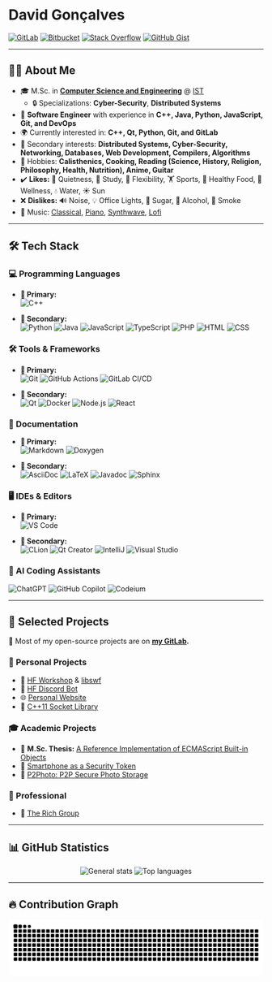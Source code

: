 # David Gonçalves

[![GitLab](https://img.shields.io/badge/GitLab-FC6D26?style=for-the-badge&logo=gitlab&logoColor=white)](https://gitlab.com/MangaD)
[![Bitbucket](https://img.shields.io/badge/Bitbucket-0052CC?style=for-the-badge&logo=bitbucket&logoColor=white)](https://bitbucket.org/MangaD)
[![Stack Overflow](https://img.shields.io/badge/Stack_Overflow-F58025?style=for-the-badge&logo=stack-overflow&logoColor=white)](https://stackoverflow.com/users/3049315/mangad)
[![GitHub Gist](https://img.shields.io/badge/GitHub_Gist-181717?style=for-the-badge&logo=github&logoColor=white)](https://gist.github.com/MangaD)

---

## **👨‍🎓 About Me**
- 🎓 M.Sc. in **[Computer Science and Engineering](https://fenix.tecnico.ulisboa.pt/cursos/meic-t)** @ [IST](https://tecnico.ulisboa.pt)
  - 🔒 Specializations: **Cyber-Security**, **Distributed Systems**
- 💼 **Software Engineer** with experience in **C++, Java, Python, JavaScript, Git, and DevOps**
- 🌍 Currently interested in: **C++, Qt, Python, Git, and GitLab**
- 🎯 Secondary interests: **Distributed Systems, Cyber-Security, Networking, Databases, Web Development, Compilers, Algorithms**
- 🎸 Hobbies: **Calisthenics, Cooking, Reading (Science, History, Religion, Philosophy, Health, Nutrition), Anime, Guitar**
- ✔️ **Likes:** 🌿 Quietness, 📖 Study, 🔄 Flexibility, 🏋️ Sports, 🥗 Healthy Food, 💆 Wellness, 💧 Water, ☀️ Sun
- ❌ **Dislikes:** 🔊 Noise, 💡 Office Lights, 🍬 Sugar, 🍷 Alcohol, 🚬 Smoke
- 🎵 Music: [Classical](https://www.youtube.com/watch?v=eLa685J5uA8), [Piano](https://www.youtube.com/watch?v=GdyJGbnJpG4), [Synthwave](https://www.youtube.com/watch?v=F7Qx7R655LI), [Lofi](https://www.youtube.com/watch?v=q724f3mmiog)

---

## **🛠️ Tech Stack**

### **💻 Programming Languages**

- **🚀 Primary:**  
![C++](https://img.shields.io/badge/C++-00599C?style=for-the-badge&logo=cplusplus&logoColor=white)

- **📌 Secondary:**  
![Python](https://img.shields.io/badge/Python-3776AB?style=for-the-badge&logo=python&logoColor=white)
![Java](https://img.shields.io/badge/Java-ED8B00?style=for-the-badge&logo=openjdk&logoColor=white)
![JavaScript](https://img.shields.io/badge/JavaScript-F7DF1E?style=for-the-badge&logo=javascript&logoColor=black)
![TypeScript](https://img.shields.io/badge/TypeScript-3178C6?style=for-the-badge&logo=typescript&logoColor=white)
![PHP](https://img.shields.io/badge/PHP-777BB4?style=for-the-badge&logo=php&logoColor=white)
![HTML](https://img.shields.io/badge/HTML5-E34F26?style=for-the-badge&logo=html5&logoColor=white)
![CSS](https://img.shields.io/badge/CSS3-1572B6?style=for-the-badge&logo=css3&logoColor=white)

### **🛠️ Tools & Frameworks**

- **🚀 Primary:**  
![Git](https://img.shields.io/badge/Git-F05032?style=for-the-badge&logo=git&logoColor=white)
![GitHub Actions](https://img.shields.io/badge/GitHub_Actions-2088FF?style=for-the-badge&logo=github-actions&logoColor=white)
![GitLab CI/CD](https://img.shields.io/badge/GitLab_CI/CD-FC6D26?style=for-the-badge&logo=gitlab&logoColor=white)

- **📌 Secondary:**  
![Qt](https://img.shields.io/badge/Qt-41CD52?style=for-the-badge&logo=qt&logoColor=white)
![Docker](https://img.shields.io/badge/Docker-2496ED?style=for-the-badge&logo=docker&logoColor=white)
![Node.js](https://img.shields.io/badge/Node.js-339933?style=for-the-badge&logo=nodedotjs&logoColor=white)
![React](https://img.shields.io/badge/React-61DAFB?style=for-the-badge&logo=react&logoColor=black)

### **📖 Documentation**

- **🚀 Primary:**  
![Markdown](https://img.shields.io/badge/Markdown-000000?style=for-the-badge&logo=markdown&logoColor=white)
![Doxygen](https://img.shields.io/badge/Doxygen-00599C?style=for-the-badge&logo=doxygen&logoColor=white) 

- **📌 Secondary:**  
![AsciiDoc](https://img.shields.io/badge/AsciiDoc-E40046?style=for-the-badge&logo=asciidoctor&logoColor=white)
![LaTeX](https://img.shields.io/badge/LaTeX-008080?style=for-the-badge&logo=latex&logoColor=white)
![Javadoc](https://img.shields.io/badge/Javadoc-007396?style=for-the-badge&logo=openjdk&logoColor=white)
![Sphinx](https://img.shields.io/badge/Sphinx-0A5078?style=for-the-badge&logo=sphinx&logoColor=white)

### **🖥️ IDEs & Editors**

- **🚀 Primary:**  
![VS Code](https://img.shields.io/badge/VS%20Code-007ACC?style=for-the-badge&logo=visual-studio-code&logoColor=white)

- **📌 Secondary:**  
![CLion](https://img.shields.io/badge/CLion-000000?style=for-the-badge&logo=clion&logoColor=white)
![Qt Creator](https://img.shields.io/badge/Qt%20Creator-41CD52?style=for-the-badge&logo=qt&logoColor=white)
![IntelliJ](https://img.shields.io/badge/IntelliJ%20IDEA-000000?style=for-the-badge&logo=intellij-idea&logoColor=white)
![Visual Studio](https://img.shields.io/badge/Visual_Studio-5C2D91?style=for-the-badge&logo=visual-studio&logoColor=white)

### **🤖 AI Coding Assistants**
![ChatGPT](https://img.shields.io/badge/ChatGPT-00A67E?style=for-the-badge&logo=openai&logoColor=white)
![GitHub Copilot](https://img.shields.io/badge/GitHub_Copilot-0095FF?style=for-the-badge&logo=github&logoColor=white)
![Codeium](https://img.shields.io/badge/Codeium-6200EA?style=for-the-badge&logo=codeium&logoColor=white)

---

## **📂 Selected Projects**
📌 Most of my open-source projects are on **[my GitLab](https://gitlab.com/MangaD).**

### **🚀 Personal Projects**
- 🔹 [HF Workshop](https://gitlab.com/MangaD/hf-workshop/) & [libswf](https://gitlab.com/MangaD/libswf)  
- 🤖 [HF Discord Bot](https://gitlab.com/MangaD/hf-discord-bot)  
- 🌐 [Personal Website](https://davidg.cc)  
- 🔌 [C++11 Socket Library](https://bitbucket.org/MangaD/libsocket)  

### **🎓 Academic Projects**
- 📜 **M.Sc. Thesis:** [A Reference Implementation of ECMAScript Built-in Objects](https://fenix.tecnico.ulisboa.pt/cursos/meic-t/dissertacao/1128253548922798)  
- 🔑 [Smartphone as a Security Token](https://github.com/MangaD/SIRS-Project)  
- 🔗 [P2Photo: P2P Secure Photo Storage](https://github.com/MangaD/P2Photo)  

### **💼 Professional**
- 🏢 [The Rich Group](https://gitlab.com/insomnium-eye/insomnium-eye.gitlab.io)

---

## **📊 GitHub Statistics**

<p align="center">
  <img src="https://github-readme-stats.vercel.app/api?username=MangaD&theme=github_dark&show_icons=true&hide_border=true&count_private=true" alt="General stats"/>
  <img src="https://github-readme-stats.vercel.app/api/top-langs/?username=MangaD&theme=github_dark&show_icons=true&hide_border=true&layout=compact" alt="Top languages"/>
</p>

---

## **🔥 Contribution Graph**

<p align="center">
  <picture>
    <source media="(prefers-color-scheme: dark)" srcset="https://raw.githubusercontent.com/MangaD/MangaD/output/github-snake-dark.svg" />
    <source media="(prefers-color-scheme: light)" srcset="https://raw.githubusercontent.com/MangaD/MangaD/output/github-snake.svg" />
    <img alt="github-snake" src="github-snake.svg" />
  </picture>
</p>


